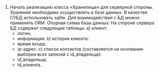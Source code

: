 1. Начать реализацию класса «Хранилище» для серверной стороны. Хранение необходимо осуществлять в базе данных. В
   качестве СУБД использовать sqlite. Для взаимодействия с БД можно применять ORM. Опорная схема базы данных:
   На стороне сервера БД содержит следующие таблицы:
   a) клиент:
   * логин;
   * информация. 
   b) история клиента:
   * время входа;
   * ip-адрес. 
   c) список контактов (составляется на основании выборки всех записей с id_владельца):
   * id_владельца;
   * id_клиента.